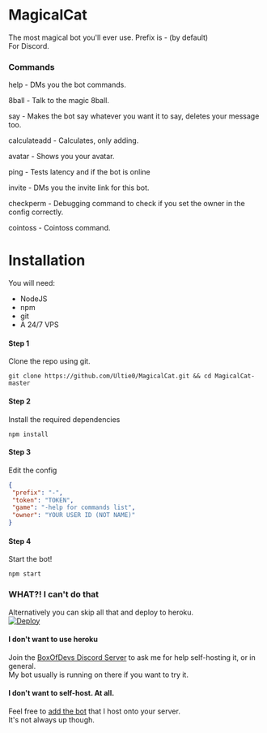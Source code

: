 # MagicalCat
The most magical bot you'll ever use. Prefix is - (by default) <br>
For Discord.
### Commands
help - DMs you the bot commands.

8ball - Talk to the magic 8ball.

say - Makes the bot say whatever you want it to say, deletes your message too.

calculateadd - Calculates, only adding.

avatar - Shows you your avatar.

ping - Tests latency and if the bot is online

invite - DMs you the invite link for this bot.

checkperm - Debugging command to check if you set the owner in the config correctly.

cointoss - Cointoss command.
# Installation
You will need:
- NodeJS
- npm
- git
- A 24/7 VPS
#### Step 1
Clone the repo using git.
```shell
git clone https://github.com/Ultie0/MagicalCat.git && cd MagicalCat-master
```
#### Step 2
Install the required dependencies
```shell
npm install
```
#### Step 3
Edit the config
```json
{
 "prefix": "-",
 "token": "TOKEN",
 "game": "-help for commands list",
 "owner": "YOUR USER ID (NOT NAME)"
}
```
#### Step 4
Start the bot!
```shell
npm start
```
### WHAT?! I can't do that
Alternatively you can skip all that and deploy to heroku. <br>
[![Deploy](https://www.herokucdn.com/deploy/button.png)](https://heroku.com/deploy)

#### I don't want to use heroku
Join the [BoxOfDevs Discord Server](https://discord.gg/PBFQj5K) to ask me for help self-hosting it, or in general. <br>
My bot usually is running on there if you want to try it.

#### I don't want to self-host. At all.
Feel free to [add the bot](https://discordapp.com/oauth2/authorize?client_id=293427086855503872&scope=bot&permissions=305212430) that I host onto your server. <br>
It's not always up though.
